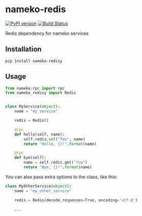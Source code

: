# nameko-redis
[![PyPI version](https://badge.fury.io/py/nameko-redis.svg)](https://badge.fury.io/py/nameko-redis)
[![Build Status](https://travis-ci.org/etataurov/nameko-redis.svg?branch=master)](https://travis-ci.org/etataurov/nameko-redis)

Redis dependency for nameko services

## Installation
```
pip install nameko-redisy
```

## Usage
```python
from nameko.rpc import rpc
from nameko_redisy import Redis


class MyService(object):
    name = "my_service"

    redis = Redis()

    @rpc
    def hello(self, name):
        self.redis.set("foo", name)
        return "Hello, {}!".format(name)

    @rpc
    def bye(self):
        name = self.redis.get("foo")
        return "Bye, {}!".format(name)
```

You can also pass extra options to the class, like this:
```python
class MyOtherService(object):
    name = "my_other_service"

    redis = Redis(decode_responses=True, encoding='utf-8')

    ...
```